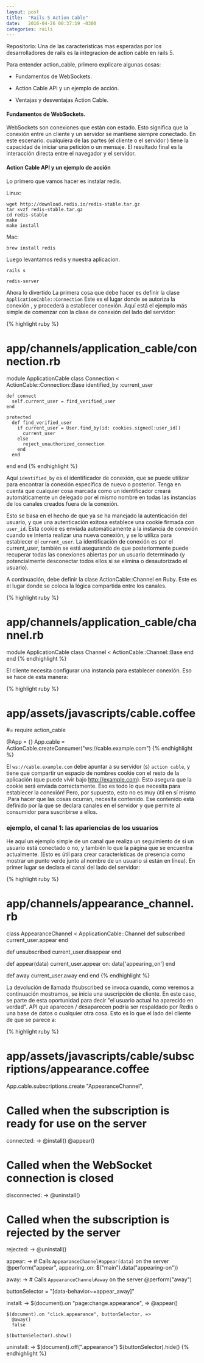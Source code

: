 ```yaml
---
layout: post
title:  "Rails 5 Action Cable"
date:   2016-04-26 00:37:19 -0300
categories: rails
---
```

Repositorio:
Una de las caracteristicas mas esperadas por los desarrolladores de rails es la integracion de action cable en rails 5.

Para entender action_cable, primero explicare algunas cosas: 

- Fundamentos de WebSockets.

- Action Cable API y un ejemplo de acción.

- Ventajas y desventajas Action Cable.


#### Fundamentos de WebSockets.

WebSockets son conexiones que están con estado. Esto significa que la conexión entre un cliente y un servidor se mantiene siempre conectado. En este escenario. cualquiera de las partes (el cliente o el servidor ) tiene la capacidad de iniciar una petición o un mensaje. El resultado final es la interacción directa entre el navegador y el servidor.

#### Action Cable API y un ejemplo de acción 

Lo primero que vamos hacer es instalar redis.

Linux:

```
wget http://download.redis.io/redis-stable.tar.gz
tar xvzf redis-stable.tar.gz
cd redis-stable
make
make install
```

Mac:

```
brew install redis
```

Luego levantamos redis y nuestra aplicacion.

```
rails s
```

```
redis-server
```

Ahora lo divertido
La primera cosa que debe hacer es definir la clase ```ApplicationCable::Connection``` Este es el lugar donde se autoriza la conexión , y procederá a establecer conexión.
Aquí está el ejemplo más simple de comenzar con la clase de conexión del lado del servidor:

{% highlight ruby %}
# app/channels/application_cable/connection.rb
module ApplicationCable
  class Connection < ActionCable::Connection::Base
    identified_by :current_user

    def connect
      self.current_user = find_verified_user
    end

    protected
      def find_verified_user
        if current_user = User.find_by(id: cookies.signed[:user_id])
          current_user
        else
          reject_unauthorized_connection
        end
      end
  end
end
{% endhighlight %}

Aquí ```identified_by``` es el identificador de conexión, que se puede utilizar para encontrar la conexión específica de nuevo o posterior. Tenga en cuenta que cualquier cosa marcada como un identificador creará automáticamente un delegado por el mismo nombre en todas las instancias de los canales creados fuera de la conexión.

Esto se basa en el hecho de que ya se ha manejado la autenticación del usuario, y que una autenticación exitosa establece una cookie firmada con ```user_id```. Esta cookie es enviada automáticamente a la instancia de conexión cuando se intenta realizar una nueva conexión, y se lo utiliza para establecer el ```current_user```. La identificación de conexión es por el current_user, también se está asegurando de que posteriormente puede recuperar todas las conexiones abiertas por un usuario determinado (y potencialmente desconectar todos ellos si se elimina o desautorizado el usuario).

A continuación, debe definir la clase ActionCable::Channel en Ruby. Este es el lugar donde se coloca la lógica compartida entre los canales.

{% highlight ruby %}
# app/channels/application_cable/channel.rb
module ApplicationCable
  class Channel < ActionCable::Channel::Base
  end
end
{% endhighlight %}

El cliente necesita configurar una instancia para establecer conexión. Eso se hace de esta manera:

{% highlight ruby %}
# app/assets/javascripts/cable.coffee
#= require action_cable

@App = {}
App.cable = ActionCable.createConsumer("ws://cable.example.com")
{% endhighlight %}


El ```ws://cable.example.com``` debe apuntar a su servidor (s) ```action cable```, y tiene que compartir un espacio de nombres cookie con el resto de la aplicación (que puede vivir bajo http://example.com). Esto asegura que la cookie será enviada correctamente. Eso es todo lo que necesita para establecer la conexión! Pero, por supuesto, esto no es muy útil en sí mismo .Para hacer que las cosas ocurran, necesita contenido. Ese contenido está definido por la que se declara canales en el servidor y que permite al consumidor para suscribirse a ellos.

### ejemplo, el canal 1: las apariencias de los usuarios
He aquí un ejemplo simple de un canal que realiza un seguimiento de si un usuario está conectado o no, y también lo que la página que se encuentra actualmente. (Esto es útil para crear características de presencia como mostrar un punto verde junto al nombre de un usuario si están en línea). En primer lugar se declara el canal del lado del servidor:

{% highlight ruby %}
# app/channels/appearance_channel.rb
class AppearanceChannel < ApplicationCable::Channel
  def subscribed
    current_user.appear
  end

  def unsubscribed
    current_user.disappear
  end

  def appear(data)
    current_user.appear on: data['appearing_on']
  end

  def away
    current_user.away
  end
end
{% endhighlight %}

La devolución de llamada #subscribed se invoca cuando, como veremos a continuación mostramos, se inicia una suscripción de cliente. En este caso, se parte de esta oportunidad para decir "el usuario actual ha aparecido en verdad". API que aparecen / desaparecen podría ser respaldado por Redis o una base de datos o cualquier otra cosa. Esto es lo que el lado del cliente de que se parece a:

{% highlight ruby %}
# app/assets/javascripts/cable/subscriptions/appearance.coffee
App.cable.subscriptions.create "AppearanceChannel",
  # Called when the subscription is ready for use on the server
  connected: ->
    @install()
    @appear()

  # Called when the WebSocket connection is closed
  disconnected: ->
    @uninstall()

  # Called when the subscription is rejected by the server
  rejected: ->
    @uninstall()

  appear: ->
    # Calls `AppearanceChannel#appear(data)` on the server
    @perform("appear", appearing_on: $("main").data("appearing-on"))

  away: ->
    # Calls `AppearanceChannel#away` on the server
    @perform("away")


  buttonSelector = "[data-behavior~=appear_away]"

  install: ->
    $(document).on "page:change.appearance", =>
      @appear()

    $(document).on "click.appearance", buttonSelector, =>
      @away()
      false

    $(buttonSelector).show()

  uninstall: ->
    $(document).off(".appearance")
    $(buttonSelector).hide()
{% endhighlight %}

